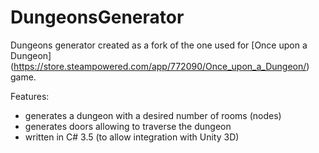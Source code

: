 # DungeonsGenerator
Dungeons generator created as a fork of the one used for [Once upon a Dungeon] (https://store.steampowered.com/app/772090/Once_upon_a_Dungeon/) game.

Features:
- generates a dungeon with a desired number of rooms (nodes)
- generates doors allowing to traverse the dungeon 
- written in C# 3.5 (to allow integration with Unity 3D)

